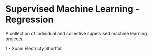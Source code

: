 # Supervised Machine Learning - Regression
A collection of individual and collective supervised machine learning projects.

1 - Spain Electricty Shortfall
